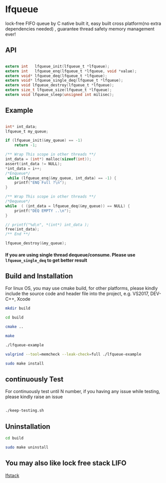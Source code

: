 # lfqueue
lock-free FIFO queue by C native built it, easy built cross platform(no extra dependencies needed) , guarantee thread safety memory management ever!


## API 
```c

extern int   lfqueue_init(lfqueue_t *lfqueue);
extern int   lfqueue_enq(lfqueue_t *lfqueue, void *value);
extern void* lfqueue_deq(lfqueue_t *lfqueue);
extern void* lfqueue_single_deq(lfqueue_t *lfqueue);
extern void lfqueue_destroy(lfqueue_t *lfqueue);
extern size_t lfqueue_size(lfqueue_t *lfqueue);
extern void lfqueue_sleep(unsigned int milisec);

```


## Example

```c

int* int_data;
lfqueue_t my_queue;

if (lfqueue_init(&my_queue) == -1)
	return -1;

/** Wrap This scope in other threads **/
int_data = (int*) malloc(sizeof(int));
assert(int_data != NULL);
*int_data = i++;
/*Enqueue*/
 while (lfqueue_enq(&my_queue, int_data) == -1) {
    printf("ENQ Full ?\n");
}

/** Wrap This scope in other threads **/
/*Dequeue*/
while  ( (int_data = lfqueue_deq(&my_queue)) == NULL) {
    printf("DEQ EMPTY ..\n");
}

// printf("%d\n", *(int*) int_data );
free(int_data);
/** End **/

lfqueue_destroy(&my_queue);

```


#### If you are using single thread dequeue/consume. Please use `lfqueue_single_deq` to get better result


## Build and Installation

For linux OS, you may use cmake build, for other platforms, please kindly include the source code and header file into the project, e.g. VS2017, DEV-C++, Xcode

```bash
mkdir build

cd build

cmake ..

make

./lfqueue-example

valgrind --tool=memcheck --leak-check=full ./lfqueue-example

sudo make install


```

## continuously Test 

For continuously test until N number, if you having any issue while testing, please kindly raise an issue

```bash

./keep-testing.sh

```


## Uninstallation

```bash
cd build

sudo make uninstall

```


## You may also like lock free stack LIFO

[lfstack](https://github.com/Taymindis/lfstack)
